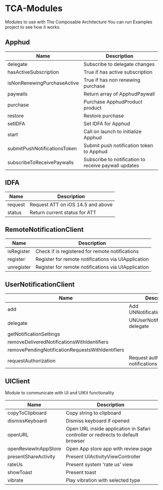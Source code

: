 # TCA-Modules
Modules to use with The Composable Architecture
You can run Examples project to see how it works.

## Apphud

| Name  | Description |
| ------------- | ------------- |
| delegate |  Subscribe to delegate changes  |
| hasActiveSubscription  | True if has active subscription |
| isNonRenewingPurchaseActive  |  True if has non renewing purchase |
| paywalls  | Return array of ApphudPaywall |
| purchase  | Purchase ApphudProduct product |
| restore  | Restore purchase |
| setIDFA  | Set IDFA for Apphud |
| start  | Call on launch to initialize Apphud |
| submitPushNotificationsToken  | Submit push notification token to Apphud |
| subscribeToReceivePaywalls  | Subscribe to notification to receive paywall updates |

## IDFA

| Name  | Description |
| ------------- | ------------- |
| request | Request ATT on iOS 14.5 and above  |
| status  | Return current status for ATT |

## RemoteNotificationClient

| Name  | Description |
| ------------- | ------------- |
| isRegister | Check if is registered for remote notifications  |
| register  | Register for remote notifications via UIApplication |
| unregister  | Register for remote notifications via UIApplication |

## UserNotificationClient

| Name  | Description |
| ------------- | ------------- |
| add | Add UNNotificationRequest  |
| delegate  | UNUserNotificationCenter delegate  |
| getNotificationSettings  |  |
| removeDeliveredNotificationsWithIdentifiers  |  |
| removePendingNotificationRequestsWithIdentifiers  |  |
| requestAuthorization  | Request authorization for notifications |

## UIClient

Module to communicate with UI and UIKit functionality 

| Name  | Description |
| ------------- | ------------- |
| copyToClipboard | Copy string to clipboard  |
| dismissKeyboard  | Dismiss keyboard if opened |
| openURL  | Open URL inside application in Safari controller or redirects to default browser |
| openReviewInAppStore  | Open App store app with review page |
| presentShareActivity | Present UIActivityViewController |
| rateUs  | Present system 'rate us' view |
| showToast  | Present toast |
| vibrate  | Play vibration with selected type |
